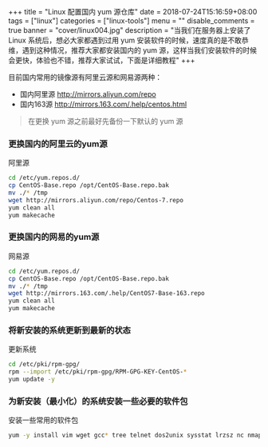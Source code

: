 +++
title = "Linux 配置国内 yum 源仓库"
date = 2018-07-24T15:16:59+08:00
tags = ["linux"]
categories = ["linux-tools"]
menu = ""
disable_comments = true
banner = "cover/linux004.jpg"
description = "当我们在服务器上安装了 Linux 系统后，想必大家都遇到过用 yum 安装软件的时候，速度真的是不敢恭维，遇到这种情况，推荐大家都安装国内的 yum 源，这样当我们安装软件的时候会更快，体验也不错，推荐大家试试，下面是详细教程"
+++

目前国内常用的镜像源有阿里云源和网易源两种：

- 国内阿里源 <http://mirrors.aliyun.com/repo>
- 国内163源 <http://mirrors.163.com/.help/centos.html>

> 在更换 yum 源之前最好先备份一下默认的 yum 源



### 更换国内的阿里云的yum源

阿里源

```bash
cd /etc/yum.repos.d/
cp CentOS-Base.repo /opt/CentOS-Base.repo.bak
mv ./* /tmp
wget http://mirrors.aliyun.com/repo/Centos-7.repo
yum clean all
yum makecache
```



### 更换国内的网易的yum源

网易源

```bash
cd /etc/yum.repos.d/
cp CentOS-Base.repo /opt/CentOS-Base.repo.bak
mv ./* /tmp
wget http://mirrors.163.com/.help/CentOS7-Base-163.repo
yum clean all
yum makecache
```



### 将新安装的系统更新到最新的状态

更新系统

```bash
cd /etc/pki/rpm-gpg/
rpm --import /etc/pki/rpm-gpg/RPM-GPG-KEY-CentOS-*
yum update -y
```



### 为新安装（最小化）的系统安装一些必要的软件包

安装一些常用的软件包

```bash
yum -y install vim wget gcc* tree telnet dos2unix sysstat lrzsz nc nmap pcre-devel zlib-devel openssl-devel openssh-clients bash-com*
```